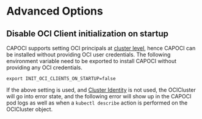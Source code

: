 # Advanced Options

## Disable OCI Client initialization on startup

CAPOCI supports setting OCI principals at [cluster level][cluster-identity], hence CAPOCI can be
installed without providing OCI user credentials. The following environment variable need to be exported
to install CAPOCI without providing any OCI credentials.

   ```shell
   export INIT_OCI_CLIENTS_ON_STARTUP=false
   ```

If the above setting is used, and [Cluster Identity][cluster-identity] is not used, the OCICluster will
go into error state, and the following error will show up in the CAPOCI pod logs as well as when a
`kubectl describe` action is performed on the OCICluster object.


[cluster-identity]: ./multi-tenancy.md